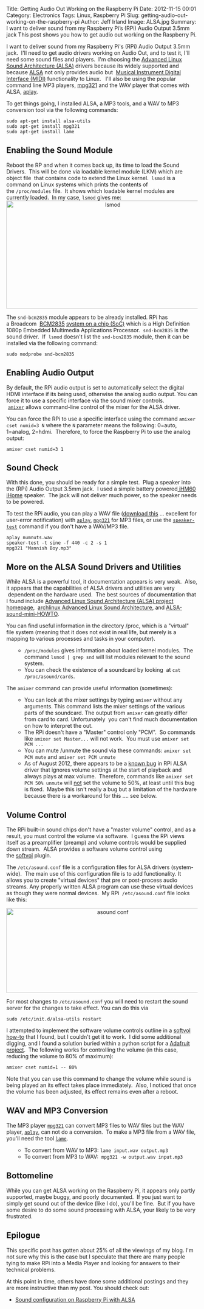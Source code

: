 Title: Getting Audio Out Working on the Raspberry Pi
Date: 2012-11-15 00:01
Category: Electronics
Tags: Linux, Raspberry Pi 
Slug: getting-audio-out-working-on-the-raspberry-pi
Author: Jeff Irland
Image: ALSA.jpg
Summary: I want to deliver sound from my Raspberry Pi’s (RPi) Audio Output 3.5mm jack This post shows you how to get audio out working on the Raspberry Pi.

I want to deliver sound from my Raspberry Pi's (RPi) Audio Output 3.5mm jack.  I'll need to get audio drivers working on Audio Out, and to test it, I'll need some sound files and players.  I'm choosing the <a href="http://www.alsa-project.org/main/index.php/Main_Page">Advanced Linux Sound Architecture (ALSA)</a> drivers because its widely supported and because <a href="http://en.wikipedia.org/wiki/Advanced_Linux_Sound_Architecture">ALSA</a> not only provides audio but  <a href="http://en.wikipedia.org/wiki/Musical_Instrument_Digital_Interface">Musical Instrument Digital Interface (MIDI)</a> functionality to Linux.   I'll also be using the popular command line MP3 players, <a href="http://linux.die.net/man/1/mpg321">mpg321</a> and the WAV player that comes with ALSA, <a href="http://linux.die.net/man/1/aplay">aplay</a>.

To get things going, I installed ALSA, a MP3 tools, and a WAV to MP3 conversion tool via the following commands:

```shell
sudo apt-get install alsa-utils
sudo apt-get install mpg321
sudo apt-get install lame
```

<h2>Enabling the Sound Module</h2>
Reboot the RP and when it comes back up, its time to load the Sound Drivers.  This will be done via loadable kernel module (LKM) which are object file  that contains code to extend the Linux kernel.  <code>lsmod</code> is a command on Linux systems which prints the contents of the <code>/proc/modules</code> file.  It shows which loadable kernel modules are currently loaded.  In my case, <code>lsmod</code> gives me:

<center>
<a href="http://jeffskinnerbox.files.wordpress.com/2012/11/lsmod.jpg">
    <img class="aligncenter size-full wp-image-706" title="lsmod" alt="lsmod" src="http://jeffskinnerbox.files.wordpress.com/2012/11/lsmod.jpg" width="545" height="284" />
</a>
</center>

The <code>snd-bcm2835</code> module appears to be already installed. RPi has a Broadcom  <a href="http://www.broadcom.com/products/BCM2835">BCM2835</a> <a href="http://www.androidauthority.com/how-it-works-systems-on-a-chip-soc-93587/">system on a chip (SoC)</a> which is a High Definition 1080p Embedded Multimedia Applications Processor.  <code>snd-bcm2835</code> is the sound driver.  If  <code>lsmod</code> doesn't list the <code>snd-bcn2835</code> module, then it can be installed via the following command:

```shell
sudo modprobe snd-bcm2835
```

<h2>Enabling Audio Output</h2>
By default, the RPi audio output is set to automatically select the digital HDMI interface if its being used, otherwise the analog audio output. You can force it to use a specific interface via the sound mixer controls.  <a href="http://linux.die.net/man/1/amixer"><code>amixer</code></a> allows command-line control of the mixer for the ALSA driver.

You can force the RPi to use a specific interface using the command <code>amixer cset numid=3 N</code> where the <code>N</code> parameter means the following: 0=auto, 1=analog, 2=hdmi.  Therefore, to force the Raspberry Pi to use the analog output:

```shell
amixer cset numid=3 1
```

<h2>Sound Check</h2>
With this done, you should be ready for a simple test.  Plug a speaker into the (RPi) Audio Output 3.5mm jack.  I used a simple battery powered<a href="http://www.ihomeaudio.com/iHM60GX/"> iHM60 iHome</a> speaker.  The jack will not deliver much power, so the speaker needs to be powered.

To test the RPi audio, you can play a WAV file (<a href="http://www.jahozafat.com/php/sounds/?id=gog&amp;media=WAVS&amp;type=Movies&amp;movie=Full_Metal_Jacket&amp;quote=numnuts.txt&amp;file=numnuts.wav">download this</a> ... excellent for user-error notification) with <code><a href="http://linux.die.net/man/1/aplay">aplay</a></code>, <a href="http://linux.die.net/man/1/mpg321"><code>mpg321</code></a> for MP3 files, or use the <a href="http://linux.die.net/man/1/speaker-test"><code>speaker-test</code></a> command if you don't have a WAV/MP3 file.

```shell
aplay numnuts.wav
speaker-test -t sine -f 440 -c 2 -s 1
mpg321 "Mannish Boy.mp3"
```

<h2>More on the ALSA Sound Drivers and Utilities</h2>
While ALSA is a powerful tool, it documentation appears is very weak.  Also, it appears that the capabilities of ALSA drivers and utilities are very  dependent on the hardware used.  The best sources of documentation that I found include <a href="http://www.alsa-project.org/main/index.php/Main_Page">Advanced Linux Sound Architecture (ALSA) project homepage</a>,  <a href="https://wiki.archlinux.org/index.php/Advanced_Linux_Sound_Architecture">archlinux Advanced Linux Sound Architecture</a>, and <a href="http://www.tldp.org/HOWTO/Alsa-sound.html">ALSA-sound-mini-HOWTO</a>.

You can find useful information in the directory /proc, which is a "virtual" file system (meaning that it does not exist in real life, but merely is a mapping to various processes and tasks in your computer).
<ul>
<ul>
	<li><code>/proc/modules</code> gives information about loaded kernel modules.  The command <code>lsmod | grep snd</code> will list modules relevant to the sound system.</li>
	<li>You can check the existence of a soundcard by looking  at <code>cat /proc/asound/cards</code>.</li>
</ul>
</ul>
The <code>amixer</code> command can provide useful information (sometimes):
<ul>
<ul>
	<li>You can look at the mixer settings by typing <code>amixer</code> without any arguments. This command lists the mixer settings of the various parts of the soundcard. The output from <code>amixer</code> can greatly differ from card to card. Unfortunately  you can't find much documentation on how to interpret the out.</li>
	<li>The RPi doesn't have a "Master" control only "PCM".  So commands like <code>amixer set Master...</code> will not work.  You must use <code>amixer set PCM ...</code></li>
	<li>You can mute /unmute the sound via these commands: <code>amixer set PCM mute</code> and <code>amixer set PCM unmute</code></li>
	<li>As of August 2012, there appears to be a <a href="http://raspberrypi.stackexchange.com/questions/1268/alsa-volume-ignored-when-beginning-playback">known bug</a> in RPi ALSA driver that ignores volume settings at the start of playback and always plays at max volume.  Therefore, commands like <code>amixer set PCM 50% unmute</code> will <span style="text-decoration:underline;">not</span> set the volume to 50%, at least until this bug is fixed.  Maybe this isn't really a bug but a limitation of the hardware because there is a workaround for this .... see below.</li>
</ul>
</ul>
<h2>Volume Control</h2>
The RPi built-in sound chips don't have a "master volume" control, and as a result, you must control the volume via software.  I guess the RPi views itself as a preamplifier (preamp) and volume controls would be supplied down stream.  ALSA provides a software volume control using the <a title="Softvol" href="http://alsa.opensrc.org/Softvol">softvol</a> plugin.

The <code>/etc/asound.conf</code> file is a configuration files for ALSA drivers (system-wide).  The main use of this configuration file is to add functionality. It allows you to create "virtual devices" that pre or post-process audio streams. Any properly written ALSA program can use these virtual devices as though they were normal devices.  My RPi  <code>/etc/asound.conf</code> file looks like this:

<center>
<a href="http://jeffskinnerbox.files.wordpress.com/2012/11/orginal-asound-conf.jpg">
    <img class="aligncenter size-full wp-image-746" title="orginal asound.conf" alt="asound conf" src="http://jeffskinnerbox.files.wordpress.com/2012/11/orginal-asound-conf.jpg" width="545" height="223" />
</a>
</center>

For most changes to `/etc/asound.conf` you will need to restart the sound server for the changes to take effect.
You can do this via

```
sudo /etc/init.d/alsa-utils restart
```

I attempted to implement the software volume controls outline in a <a href="http://www.gentoo-wiki.info/HOWTO_Softvol">softvol how-to</a> that I found, but I couldn't get it to work.  I did some additional digging, and I found a solution buried within a python script for a <a href="http://learn.adafruit.com/reading-a-analog-in-and-controlling-audio-volume-with-the-raspberry-pi/overview">Adafruit project</a>.  The following works for controlling the volume (in this case, reducing the volume to 80% of maximum):

```
amixer cset numid=1 -- 80%
```

Note that you can use this command to change the volume while sound is being played an its effect takes place immediately.  Also, I noticed that once the volume has been adjusted, its effect remains even after a reboot.
<h2>WAV and MP3 Conversion</h2>
The MP3 player <a href="http://linux.die.net/man/1/mpg321"><code>mpg321</code></a> can convert MP3 files to WAV files but the WAV player, <a href="http://linux.die.net/man/1/aplay"><code>aplay</code></a>, can not do a conversion.  To make a MP3 file from a WAV file, you'll need the tool <a href="http://linux.die.net/man/1/lame"><code>lame</code></a>.
<ul>
<ul>
	<li>To convert from WAV to MP3: <code>lame input.wav output.mp3</code></li>
	<li>To convert from MP3 to WAV:  <code>mpg321 -w output.wav input.mp3</code></li>
</ul>
</ul>
<h2>Bottomeline</h2>
While you can get ALSA working on the Raspberry Pi, it appears only partly supported, maybe buggy, and poorly documented.  If you just want to simply get sound out of the device (like I do), you'll be fine.  But if you have some desire to do some sound processing with ALSA, your likely to be very frustrated.
<h2>Epilogue</h2>
This specific post has gotten about 25% of all the viewings of my blog. I'm not sure why this is the case but I speculate that there are many people tying to make RPi into a Media Player and looking for answers to their technical problems.

At this point in time, others have done some additional postings and they are more instructive than my post. You should check out:
<ul>
	<li><a href="http://blog.scphillips.com/2013/01/sound-configuration-on-raspberry-pi-with-alsa/">Sound configuration on Raspberry Pi with ALSA</a></li>
</ul>
